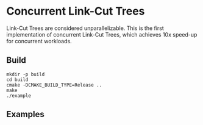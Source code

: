 Concurrent Link-Cut Trees
====

Link-Cut Trees are considered unparallelizable. This is the first implementation of concurrent Link-Cut Trees, which achieves 10x speed-up for concurrent workloads.

## Build

```
mkdir -p build
cd build
cmake -DCMAKE_BUILD_TYPE=Release ..
make
./example
```

## Examples
